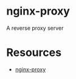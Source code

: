 # nginx-proxy
A reverse proxy server

# Resources

* [nginx-proxy](https://github.com/nginx-proxy/nginx-proxy)
